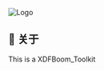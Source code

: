 
![Logo](https://file2.xdfboom.com/d/WPC/XDFBoom_Logo.png?sign=CoaNZhXBI3eUa2YUXbmAz8nvgaclFSVLaEOyfcuO3l8=:0)


## 🚀 关于
This is a XDFBoom_Toolkit

